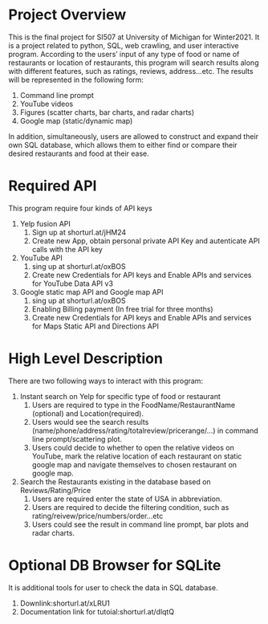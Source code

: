# Project Overview
  This is the final project for SI507 at University of Michigan for Winter2021. It is a project related to python, SQL, web crawling, and user interactive program. According to the users’ input of any type of food or name of restaurants or location of restaurants, this program will search results along with different features, such as ratings, reviews, address…etc. The results will be represented in the following form:
  1. Command line prompt
  2. YouTube videos
  3. Figures (scatter charts, bar charts, and radar charts)
  4. Google map (static/dynamic map)

In addition, simultaneously, users are allowed to construct and expand their own SQL database, which allows them to either find or compare their desired restaurants and food at their ease.

# Required API
  This program require four kinds of API keys
   1. Yelp fusion API
      1. Sign up at shorturl.at/jHM24  
      2. Create new App, obtain personal private API Key and autenticate API calls with the API key
   2. YouTube API
      1. sing up at shorturl.at/oxBOS
      2. Create new Credentials for API keys and Enable APIs and services for YouTube Data API v3
   3. Google static map API and Google map API
      1. sing up at shorturl.at/oxBOS
      2. Enabling Billing payment (In free trial for three months)
      3. Create new Credentials for API keys and Enable APIs and services for Maps Static API and 
         Directions API

# High Level Description
  There are two following ways to interact with this program:
  1. Instant search on Yelp for specific type of food or restaurant
      1. Users are required to type in the FoodName/RestaurantName (optional) and Location(required).
      2. Users would see the search results (name/phone/address/rating/totalreview/pricerange/...) in command line prompt/scattering  plot.
      3. Users could decide to whether to open the relative videos on YouTube, mark the relative location of each restaurant
         on static google map and navigate themselves to chosen restaurant on google map.
  2. Search the Restaurants existing in the database based on Reviews/Rating/Price
      1. Users are required enter the state of USA in abbreviation.
      2. Users are required to decide the filtering condition, such as rating/reivew/price/numbers/order...etc
      3. Users could see the result in command line prompt, bar plots and radar charts.

# Optional DB Browser for SQLite
  It is additional tools for user to check the data in SQL database.
  1. Downlink:shorturl.at/xLRU1
  2. Documentation link for tutoial:shorturl.at/dlqtQ




